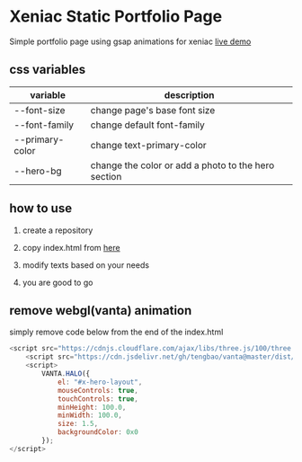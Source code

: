 # Xeniac Static Portfolio Page
Simple portfolio page using gsap animations for xeniac
[live demo](https://xeniacdev.github.io/xeniac-static-page/)


## css variables

| variable | description |
|--|--|
| --font-size | change page's base font size |
| --font-family | change default font-family |
| --primary-color | change text-primary-color |
| --hero-bg | change the color or add a photo to the hero section  |

## how to use

1. create a repository

2. copy index.html from [here](https://github.com/XeniacDev/xeniac-static-page/blob/master/index.html)

3. modify texts based on your needs

4. you are good to go

## remove webgl(vanta) animation
simply remove code below from the end of the index.html
```javascript
<script src="https://cdnjs.cloudflare.com/ajax/libs/three.js/100/three.min.js"></script>
    <script src="https://cdn.jsdelivr.net/gh/tengbao/vanta@master/dist/vanta.halo.min.js"></script>
    <script>
        VANTA.HALO({
            el: "#x-hero-layout",
            mouseControls: true,
            touchControls: true,
            minHeight: 100.0,
            minWidth: 100.0,
            size: 1.5,
            backgroundColor: 0x0
        });
</script>
```

